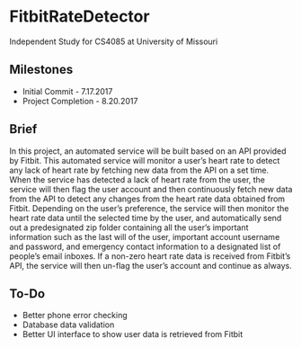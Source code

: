 # FitbitRateDetector

Independent Study for CS4085 at University of Missouri


## Milestones
* Initial Commit - 7.17.2017
* Project Completion - 8.20.2017


## Brief

In this project, an automated service will be built based on an API provided by Fitbit. This automated service will monitor a user’s heart rate to detect any lack of heart rate by fetching new data from the API on a set time. When the service has detected a lack of heart rate from the user, the service will then flag the user account and then continuously fetch new data from the API to detect any changes from the heart rate data obtained from Fitbit. Depending on the user’s preference, the service will then monitor the heart rate data until the selected time by the user, and automatically send out a predesignated zip folder containing all the user’s important information such as the last will of the user, important account username and password, and emergency contact information to a designated list of people’s email inboxes. If a non-zero heart rate data is received from Fitbit’s API, the service will then un-flag the user’s account and continue as always.



## To-Do
* Better phone error checking
* Database data validation
* Better UI interface to show user data is retrieved from Fitbit
